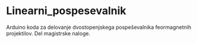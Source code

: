 # Linearni_pospesevalnik
Arduino koda za delovanje dvostopenjskega pospeševalnika feormagnetnih projektilov. Del magistrske naloge.
